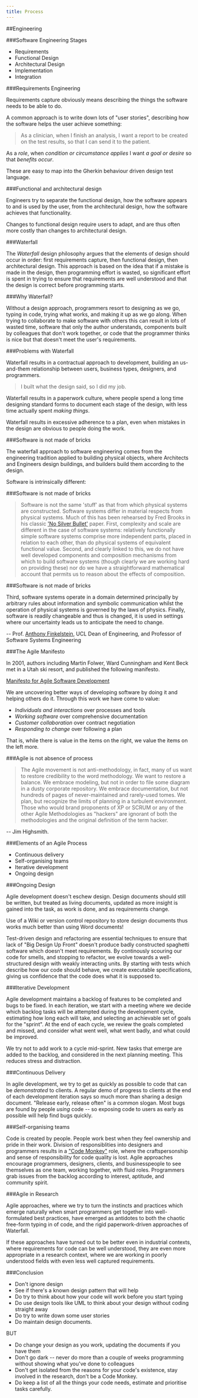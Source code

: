 ```yaml
---
title: Process
---
```


##Engineering

###Software Engineering Stages

* Requirements
* Functional Design
* Architectural Design
* Implementation
* Integration

###Requirements Engineering

Requirements capture obviously means describing the things the software needs to be able to do.

A common approach is to write down lots of "user stories", describing how the software helps the user achieve something:

> As a clinician, when I finish an analysis, I want a report to be created on the test results, so that I can
> send it to the patient.

As a *role*, when *condition or circumstance applies* I want *a goal or desire* so that *benefits occur*.

These are easy to map into the Gherkin behaviour driven design test language.

###Functional and architectural design

Engineers try to separate the functional design, how the software appears to and is used by the user, from the
architectural design, how the software achieves that functionality.

Changes to functional design require users to adapt, and are thus often more costly than changes to architectural design.

###Waterfall

The _Waterfall_ design philosophy argues that the elements of design should occur in order: first requirements capture, then functional design,
then architectural design. This approach is based on the idea that if a mistake is made in the design, then programming effort is wasted,
so significant effort is spent in trying to ensure that requirements are well understood and that the design is correct before programming starts.

###Why Waterfall?

Without a design approach, programmers resort to designing as we go, typing in code, trying what works, and making it up as we go along.
When trying to collaborate to make software with others this can result in lots of wasted time, software that only the author understands,
components built by colleagues that don't work together, or code that the programmer thinks is nice but that doesn't meet the user's requirements.

###Problems with Waterfall

Waterfall results in a contractual approach to development, building an us-and-them relationship between users, business types, designers, and programmers.

> I built what the design said, so I did my job.

Waterfall results in a paperwork culture, where people spend a long time designing standard forms to document each stage of the design,
with less time actually spent *making things*.

Waterfall results in excessive adherence to a plan, even when mistakes in the design are obvious to people doing the work.

###Software is not made of bricks

The waterfall approach to software engineering comes from the engineering tradition applied to building physical objects,
where Architects and Engineers design buildings, and builders build them according to the design.

Software is intrinsically different:

###Software is not made of bricks

> Software is not the same 'stuff' as that from which physical systems are constructed.
Software systems differ in material respects from physical systems.
Much of this has been rehearsed by Fred Brooks in his classic
['No Silver Bullet'](http://ieeexplore.ieee.org/xpl/login.jsp?reload=true&tp=&arnumber=1663532&url=http%3A%2F%2Fieeexplore.ieee.org%2Fxpls%2Fabs_all.jsp%3Farnumber%3D1663532) paper.
First, complexity and scale are different in the case of software systems: relatively functionally simple software systems comprise more independent parts, placed
in relation to each other, than do physical systems of equivalent functional value.
Second, and clearly linked to this, we do not have well developed components and composition mechanisms from which to build
software systems (though clearly we are working hard on providing these) nor do we have a straightforward mathematical account that
permits us to reason about the effects of composition.

###Software is not made of bricks

Third, software systems operate in a domain determined principally by arbitrary rules about information and symbolic communication whilst the
operation of physical systems is governed by the laws of physics.
Finally, software is readily changeable and thus is changed, it is used in settings where our uncertainty leads us to anticipate the need to change.

-- Prof. [Anthony Finkelstein](http://blog.prof.so/), UCL Dean of Engineering, and Professor of Software Systems Engineering

###The Agile Manifesto

In 2001, authors including Martin Folwer, Ward Cunningham and Kent Beck met in a Utah ski resort, and published the following manifesto.

 [Manifesto for Agile Software Development](http://agilemanifesto.org/)

 We are uncovering better ways of developing
 software by doing it and helping others do it.
 Through this work we have come to value:

 * _Individuals and interactions_ over processes and tools
 * _Working software_ over comprehensive documentation
 * _Customer collaboration_ over contract negotiation
 *  _Responding to change_ over following a plan

 That is, while there is value in the items on
 the right, we value the items on the left more.

###Agile is not absence of process

> The Agile movement is not anti-methodology, in fact, many of us want to restore credibility to the word methodology. 
> We want to restore a balance. We embrace modeling, but not in order to file some diagram in a dusty corporate repository. 
> We embrace documentation, but not hundreds of pages of never-maintained and rarely-used tomes. We plan, but recognize the 
> limits of planning in a turbulent environment. Those who would brand proponents of XP or SCRUM or any of the other 
> Agile Methodologies as "hackers" are ignorant of both the methodologies and the original definition of the term hacker.

-- Jim Highsmith.

###Elements of an Agile Process

* Continuous delivery
* Self-organising teams
* Iterative development
* Ongoing design

###Ongoing Design

Agile development doesn't eschew design. Design documents should still be written, but treated as living documents,
updated as more insight is gained into the task, as work is done, and as requirements change.

Use of a Wiki or version control repository to store design documents thus works much better than using Word documents!

Test-driven design and refactoring are essential techniques to ensure that lack of "Big Design Up Front" doesn't produce
badly constructed spaghetti software which doesn't meet requirements. By continously scouring our code for smells, and
stopping to refactor, we evolve towards a well-structured design with weakly interacting units. By starting with tests
which describe how our code should behave, we create executable specifications, giving us confidence that the code does
what it is supposed to.

###Iterative Development

Agile development maintains a backlog of features to be completed and bugs to be fixed. In each iteration, we start with a meeting where
we decide which backlog tasks will be attempted during the development cycle, estimating how long each will take,
and selecting an achievable set of goals for the "sprint". At the end of each cycle, we review the goals completed and missed,
and consider what went well, what went badly, and what could be improved.

We try not to add work to a cycle mid-sprint. New tasks that emerge are added to the backlog, and considered in the next planning meeting.
This reduces stress and distraction.

###Continuous Delivery

In agile development, we try to get as quickly as possible to code that can be *demonstrated* to clients. A regular demo of progress
to clients at the end of each development iteration says so much more than sharing a design document. "Release early, release often"
is a common slogan. Most bugs are found by people *using* code -- so exposing code to users as early as possible will help find bugs quickly.

###Self-organising teams

Code is created by people. People work best when they feel ownership and pride in their work. Division of responsiblities into designers
and programmers results in a ["Code Monkey"](http://open.spotify.com/track/1rIFZk9tTUtHP3vULR5wXe) role, where the craftspersonship and 
sense of responsibility for code quality is lost. Agile approaches encourage programmers, designers, clients, and businesspeople to see
themselves as one team, working together, with fluid roles. Programmers grab issues from the backlog according to interest, aptitude,
and community spirit.

###Agile in Research

Agile approaches, where we try to turn the instincts and practices which emerge naturally when smart programmers get together into
well-formulated best practices, have emerged as antidotes to both the chaotic free-form typing in of code, and the rigid
paperwork-driven approaches of Waterfall.

If these approaches have turned out to be better even in industrial contexts, where requirements for code can be well understood,
they are even more appropriate in a research context, where we are working in poorly understood fields with even less well captured
requirements.

###Conclusion

* Don't ignore design
* See if there's a known design pattern that will help
* Do try to think about how your code will work before you start typing
* Do use design tools like UML to think about your design without coding straight away
* Do try to write down some user stories
* Do maintain design documents.

BUT

* Do change your design as you work, updating the documents if you have them
* Don't go dark -- never do more than a couple of weeks programming without showing what you've done to colleagues
* Don't get isolated from the reasons for your code's existence, stay involved in the research, don't be a Code Monkey.
* Do keep a list of all the things your code needs, estimate and prioritise tasks carefully.
